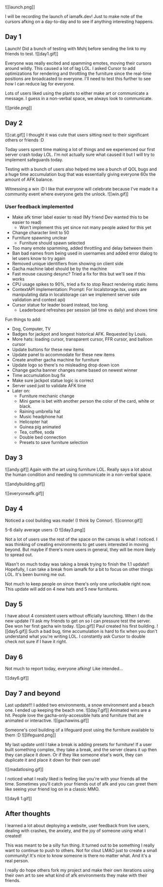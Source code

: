 ![[launch.png]]

I will be recording the launch of iamafk.dev! Just to make note of the cursors afking on a day-to-day and to see if anything interesting happens.
## Day 1
Launch! Did a bunch of testing with Mshj before sending the link to my friends to test.
![[day1.gif]]

Everyone was really excited and spamming emotes, moving their cursors around wildly. This caused a lot of lag LOL. I asked Cursor to add optimizations for rendering and throttling the furniture since the real-time positions are broadcasted to everyone. I'll need to test this further to see how I can reduce lag for everyone.

Lots of users liked using the plants to either make art or communicate a message. I guess in a non-verbal space, we always look to communicate.

![[pride.png]]

## Day 2

![[cat.gif]]
I thought it was cute that users sitting next to their significant others or friends :D

Today users spent time making a lot of things and we experienced our first server crash today LOL. I'm not actually sure what caused it but I will try to implement safeguards today. 

Testing with a bunch of users also helped me see a bunch of QOL bugs and a huge time accumulation bug that was essentially giving everyone 60x the amount of AFK balance. 

Witnessing a win :D I like that everyone will celebrate because I've made it a community event where everyone gets the unlock.
![[win.gif]]

### User feedback implemented
- Make afk timer label easier to read (My friend Dev wanted this to be easier to read)
	- Won't implement this yet since not many people asked for this yet
- Change character limit to 50
- Furniture spawning unclear 
	- Furniture should spawn selected
- Too many emote spamming, added throttling and delay between them
 - Ban bad names from being used in usernames and added error dialog to let users know to try again
 - Removed unique identifiers from showing on client side
 -  Gacha machine label should be by the machine
 - Fast mouse causing desync? Tried a fix for this but we'll see if this works
 - CPU usage spikes to 90%, tried a fix to stop React rendering static items
- ContextAPI implementation: Prompt: For localstorage.tsx, users are manipulating data in localstorage can we implement server side validation and context api)
- Cursor statue for leader board instead, too long.
	- Leaderboard refreshes per session (all time vs daily) and shows time

Fun things to add:
- Dog, Computer, TV
- Badges for jackpot and longest historical AFK. Requested by Louis.
- More hats: loading cursor, transparent cursor, FFR cursor, and balloon cursor
- Update buttons for these new items
- Update panel to accommodate for these new items
- Create another gacha machine for furniture
- Update logo so there's no misleading drop down icon
- Change gacha banner changes name based on newest winner
- Time accumulation bug fix
- Make sure jackpot statue logic is correct
- Server used just to validate AFK time
- Later on: 
	- Furniture mechanic change
	- Mini game is bet with another person the color of the card, white or black. 
	- Raining umbrella hat
	- Music headphone hat
	- Helicopter hat
	- Guinea pig animated
	- Tea, coffee, soda
	- Double bed connection
	- Presets to save furniture selection
## Day 3

![[andy.gif]]
Again with the art using furniture LOL. Really says a lot about the human condition and needing to communicate in a non-verbal space.

![[andybuilding.gif]]

![[everyoneafk.gif]]

## Day 4

Noticed a cool building was made! (I think by Connor). 
![[connor.gif]]

5-6 daily average users :D
![[day3.png]]

Not a lot of users use the rest of the space on the canvas is what I noticed. I was thinking of creating environments to get users interested in moving beyond. But maybe if there's more users in general, they will be more likely to spread out.

Wasn't on much today was taking a break trying to finish the 1.1 update!! Hopefully, I can take a break from iamafk for a bit to focus on other things LOL. It's been burning me out.

Not much to keep people on since there's only one unlockable right now. This update will add on 4 new hats and 5 new furnitures.

## Day 5
I have about 4 consistent users without officially launching. When I do the new update I'll ask my friends to get on so I can pressure test the server. Dee won her first gacha win today. 
![[po.gif]]
Paul created his first building.
![[day5.gif]]
Such a bad bug, time accumulation is hard to fix when you don't understand what you're writing LOL. I constantly ask Cursor to double check not sure if I have it right.

## Day 6
Not much to report today, everyone afking! Like intended...

![[day6.gif]]
## Day 7 and beyond
Last update!!! I added two environments, a snow environment and a beach one. I ended up keeping the beach one. 
![[day7.gif]]
Animated wins are a hit. People love the gacha-only-accessible hats and furniture that are animated or interactive.
![[gachawins.gif]]

Someone's cool building of a lifeguard post using the furniture available to them :D
![[lifeguard.png]]

My last update until I take a break is adding presets for furniture! If a user built something complex, they take a break, and the server cleans it up then they can place it down. Or if they like someone else's work, they can duplicate it and place it down for their own use!

![[madatlosing.gif]]

I noticed what I really liked is feeling like you're with your friends all the time. Sometimes you'll catch your friends out of afk and you can greet them like seeing your friend log on in a classic MMO. 

![[day8 1.gif]]
## After thoughts
I learned a lot about deploying a website, user feedback from live users, dealing with crashes, the anxiety, and the joy of someone using what I created! 

This was meant to be a silly fun thing. It turned out to be something I really want to continue to push to others. Not for clout LMAO just to create a small community! It's nice to know someone is there no matter what. And it's a real person. 

I really do hope others fork my project and make their own iterations using their own art to see what kind of afk environments they make with their friends. 